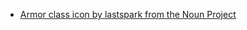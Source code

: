 - [Armor class icon by lastspark from the Noun Project][armor-class]




[armor-class]: https://thenounproject.com/term/armor/1755705/
